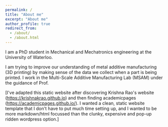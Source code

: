 ```yaml
---
permalink: /
title: "About me"
excerpt: "About me"
author_profile: true
redirect_from: 
  - /about/
  - /about.html
---
```


I am a PhD student in Mechanical and Mechatronics engineering at the University of Waterloo.

I am trying to improve our understanding of metal additive manufacturing (3D printing) by making sense of the data we collect when a part is being printed. I work in the Multi-Scale Additive Manufacturing Lab (MSAM) under the guidance of Prof. 

[I've adapted this static website after discovering Krishna Rao's website (https://krishnakrao.github.io) and then finding academicpages (https://academicpages.github.io/). I wanted a clean, static website template that I don't have to put much time setting up, and I wanted to be more markdown/html focussed than the clunky, expensive and pop-up ridden wordpress option.]
